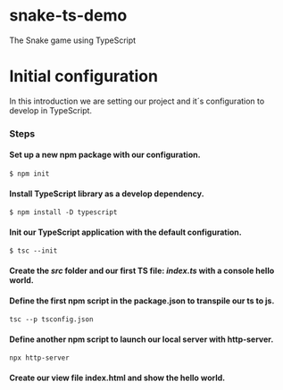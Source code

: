 # snake-ts-demo
The Snake game using TypeScript

Initial configuration
======
In this introduction we are setting our project and it´s configuration to develop in TypeScript.

### Steps

#### Set up a new npm package with our configuration.
`$ npm init`

#### Install TypeScript library as a develop dependency.
`$ npm install -D typescript`

#### Init our TypeScript application with the default configuration.
`$ tsc --init`

#### Create the *src* folder and our first TS file: *index.ts* with a console hello world.

#### Define the first npm script in the package.json to transpile our ts to js.
`tsc --p tsconfig.json`

#### Define another npm script to launch our local server with http-server.
`npx http-server`

#### Create our view file index.html and show the hello world.